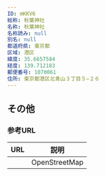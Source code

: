 ```yaml
---
ID: mKKV6
総称: 秋葉神社
名称: 秋葉神社
名称読み: null
別名: null
都道府県: 東京都
区域: 港区
緯度: 35.6657584
経度: 139.712183
郵便番号: 1070061
住所: 東京都港区北青山３丁目５−２６
---
```


## その他

### 参考URL

| URL | 説明          |
| --- | ------------- |
|     | OpenStreetMap |

